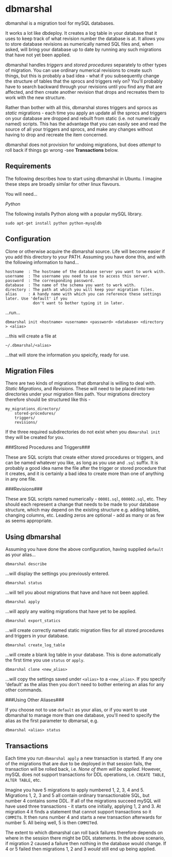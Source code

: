 dbmarshal
=========

dbmarshal is a migration tool for mySQL databases.

It works a lot like dbdeploy. It creates a log table in your database that it uses to keep
track of what revision number the database is at. It allows you to store database revisions as
numerically named SQL files and, when asked, will bring your database up to date by running
any such migrations that have not yet been applied.

dbmarshal handles *triggers* and *stored procedures* separately to other types of migration. You can
use ordinary numerical revisions to create such things, but this is probably a bad idea - what if
you subsequently change the structure of tables that the sprocs and triggers rely on? You'll
probably have to search backward through your revisions until you find any that are affected, and
then create another revision that drops and recreates them to work with the new structure.

Rather than bother with all this, dbmarshal stores triggers and sprocs as *static* migrations -
each time you apply an update all the sprocs and triggers on your database are dropped and rebuilt
from static (i.e. not numerically named) scripts. This has the advantage that you can easily see
and read the source of all your triggers and sprocs, and make any changes without having to drop and
recreate the item concerned.

dbmarshal does not provision for undoing migrations, but does *attempt* to roll back if things go
wrong -see **Transactions** below.

Requirements
------------

The following describes how to start using dbmarshal in Ubuntu. I imagine these steps are broadly
similar for other linux flavours.

You will need...

*Python*

The following installs Python along with a popular mySQL library.

    sudo apt-get install python python-mysqldb


Configuration
-------------

Clone or otherwise acquire the dbmarshal source. Life will become easier if you add this directory
to your PATH. Assuming you have done this, and with the following information to hand...


    hostname  : The hostname of the database server you want to work with.
    username  : The username you need to use to access this server.
    password  : The corresponding password.
    database  : The name of the schema you want to work with.
    directory : The path at which you will keep your migration files.
    alias     : A handy name with which you can reference these settings later. Use 'default' if you
                don't want to bother typing it in later.

...run...

    dbmarshal init <hostname> <username> <password> <database> <directory > <alias>

...this will create a file at

    ~/.dbmarshal/<alias>

...that will store the information you speicify, ready for use.


Migration Files
---------------

There are two kinds of migrations that dbmarshal is willing to deal with. *Static Migrations*,
and *Revisions*. These will need to be placed into two directories under your migration files path.
Your migrations directory therefore should be structured like this -

    my_migrations_directory/
        stored-procedures/
        triggers/
        revisions/

If the three required subdirectories do not exist when you `dbmarshal init` they will be created
for you.

###Stored Procedures and Triggers###

These are SQL scripts that create either stored procedures or triggers, and can be named whatever
you like, as long as you use and `.sql` suffix. It is probably a good idea name the file after the
trigger or stored procedure that it creates, and it is certainly a bad idea to create more than one
of anything in any one file.

###Revisions###

These are SQL scripts named numerically - `00001.sql`, `000002.sql`, etc. They should each represent
a change that needs to be made to your database structure, which may depend on the existing
structure e.g. adding tables, changing columns, etc. Leading zeros are optional - add as many or as
few as seems appropriate.


Using dbmarshal
---------------

Assuming you have done the above configuration, having supplied `default` as your alias...

    dbmarshal describe

...will display the settings you previously entered.

    dbmarshal status

...will tell you about migrations that have and have not been applied.

    dbmarshal apply

...will apply any waiting migrations that have yet to be applied.

    dbmarshal export_statics

...will create correctly named static migration files for all stored procedures and triggers in your
database.

    dbmarshal create_log_table

...will create a blank log table in your database. This is done automatically the first time you
use `status` or `apply`.

    dbmarshal clone <new_alias>

...will copy the settings saved under `<alias>` to a `<new_alias>`. If you specify 'default' as the
alias then you don't need to bother entering an alias for any other commands.

###Using Other Aliases###

If you choose not to use `default` as your alias, or if you want to use dbmarshal to manage more
than one database, you'll need to specify the alias as the first parameter to dbmarsal, e.g.

    dbmarshal <alias> status


Transactions
------------

Each time you run `dbmarshal apply` a new transaction is started. If any one of the
migrations that are due to be deployed in that session fails, the transaction will be rolled back,
 i.e. *None of them will be applied*. However, mySQL does not support transactions for DDL
operations, i.e. `CREATE TABLE`, `ALTER TABLE`, etc.

Imagine you have 5 migrations to apply numbered 1, 2, 3, 4 and 5. Migrations 1, 2, 3 and 5 all
contain ordinary transactionable SQL, but number 4 contains some DDL. If all of the migrations
succeed mySQL will have used three transactions - it starts one initially, applying 1, 2 and 3.
At migration 4 it finds a statement that cannot support transactions so it `COMMIT`s. It then runs
number 4 and starts a new transaction afterwards for number 5. All being well, 5 is then `COMMIT`ed.

The extent to which dbmarshal can roll back failures therefore depends on where in the session there
might be DDL statements. In the above scenario, if migration 2 caused a failure then nothing in the
database would change. If 4 or 5 failed then migrations 1, 2 and 3 *would* still end up being
applied.
